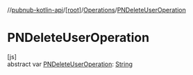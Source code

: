//[pubnub-kotlin-api](../../../index.md)/[[root]](../index.md)/[Operations](index.md)/[PNDeleteUserOperation](-p-n-delete-user-operation.md)

# PNDeleteUserOperation

[js]\
abstract var [PNDeleteUserOperation](-p-n-delete-user-operation.md): [String](https://kotlinlang.org/api/core/kotlin-stdlib/kotlin/-string/index.html)
